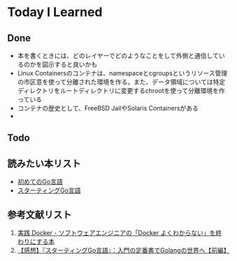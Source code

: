# Today I Learned

## Done
- 本を書くときには、どのレイヤーでどのようなことをして外側と通信しているのかを図示すると良いかも
- Linux Containersのコンテナは、namespaceとcgroupsというリソース管理の市区意を使って分離された環境を作る。また、データ領域については特定ディレクトリをルートディレクトリに変更するchrootを使って分離環境を作っている
- コンテナの歴史として、FreeBSD JailやSolaris Containersがある
- 

## Todo

## 読みたい本リスト
- [初めてのGo言語](https://www.amazon.co.jp/%E5%88%9D%E3%82%81%E3%81%A6%E3%81%AEGo%E8%A8%80%E8%AA%9E-%E2%80%95%E4%BB%96%E8%A8%80%E8%AA%9E%E3%83%97%E3%83%AD%E3%82%B0%E3%83%A9%E3%83%9E%E3%83%BC%E3%81%AE%E3%81%9F%E3%82%81%E3%81%AE%E3%82%A4%E3%83%87%E3%82%A3%E3%82%AA%E3%83%9E%E3%83%86%E3%82%A3%E3%83%83%E3%82%AFGo%E5%AE%9F%E8%B7%B5%E3%82%AC%E3%82%A4%E3%83%89-Jon-Bodner/dp/4814400047/ref=sr_1_3?dib=eyJ2IjoiMSJ9.xBXHHShOUGlre67dRGGURDFWQt-TCZJio9rbsyYHYBjQiCS5fQEDyg6zgL_Fl-t0EvUM945muYGI6T7Q3xRFK1MSGddw8Pda_ecznvywic7jGSe6hqDv7PxFJlTaMLOS3JJH8ae42Rb-Q9gfz_5Nf5fsO3YUz0SjpVSzekDkjIfbKFky0no6sPy4FQx4O5tTBdROfZRK4Ry0KcqDe-w3YnfR8m2NWw_moIp3dMoZHxKhrrY2eR_6MauJwvjRGSL4BiYrCYlnQl87vptJ-8Dsvb7rH-T2fEvkAGBm30TbJEo.r85yWHU3e3gFS3jgJnxp2w8kMmm3tUEdwU6iAwX5ToA&dib_tag=se&keywords=go%E8%A8%80%E8%AA%9E&qid=1731998878&sr=8-3)
- [スターティングGo言語](https://www.amazon.co.jp/%E3%82%B9%E3%82%BF%E3%83%BC%E3%83%86%E3%82%A3%E3%83%B3%E3%82%B0Go%E8%A8%80%E8%AA%9E-%E6%9D%BE%E5%B0%BE%E6%84%9B%E8%B3%80-ebook/dp/B01FH3KRTI/ref=sr_1_11?dib=eyJ2IjoiMSJ9.xBXHHShOUGlre67dRGGURDFWQt-TCZJio9rbsyYHYBjQiCS5fQEDyg6zgL_Fl-t0EvUM945muYGI6T7Q3xRFK1MSGddw8Pda_ecznvywic7jGSe6hqDv7PxFJlTaMLOS3JJH8ae42Rb-Q9gfz_5Nf5fsO3YUz0SjpVSzekDkjIfbKFky0no6sPy4FQx4O5tTBdROfZRK4Ry0KcqDe-w3YnfR8m2NWw_moIp3dMoZHxKhrrY2eR_6MauJwvjRGSL4BiYrCYlnQl87vptJ-8Dsvb7rH-T2fEvkAGBm30TbJEo.r85yWHU3e3gFS3jgJnxp2w8kMmm3tUEdwU6iAwX5ToA&dib_tag=se&keywords=go%E8%A8%80%E8%AA%9E&qid=1731998878&sr=8-11)

## 参考文献リスト
1. [実践 Docker - ソフトウェアエンジニアの「Docker よくわからない」を終わりにする本](https://zenn.dev/suzuki_hoge/books/2022-03-docker-practice-8ae36c33424b59)
2. [【感想】『スターティングGo言語』：入門の定番書でGolangの世界へ【前編】](https://iwasiman.hatenablog.com/entry/20220613-starting-golang-1)